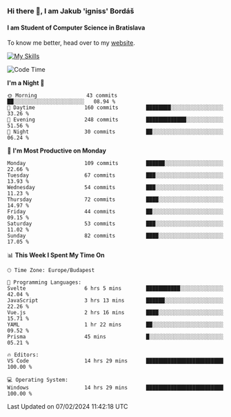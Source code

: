 ### Hi there 👋, I am Jakub 'igniss' Bordáš

#### I am Student of Computer Science in Bratislava
To know me better, head over to my [website](https://bordas.sk).

[![My Skills](https://skillicons.dev/icons?i=js,html,css,figma,svelte,java,kotlin,python,postgresql,typescript,nest,nodejs)](https://bordas.sk)


<!--START_SECTION:waka-->
![Code Time](http://img.shields.io/badge/Code%20Time-1%2C399%20hrs%2018%20mins-blue)

**I'm a Night 🦉** 

```text
🌞 Morning                43 commits          ██░░░░░░░░░░░░░░░░░░░░░░░   08.94 % 
🌆 Daytime                160 commits         ████████░░░░░░░░░░░░░░░░░   33.26 % 
🌃 Evening                248 commits         █████████████░░░░░░░░░░░░   51.56 % 
🌙 Night                  30 commits          ██░░░░░░░░░░░░░░░░░░░░░░░   06.24 % 
```
📅 **I'm Most Productive on Monday** 

```text
Monday                   109 commits         ██████░░░░░░░░░░░░░░░░░░░   22.66 % 
Tuesday                  67 commits          ███░░░░░░░░░░░░░░░░░░░░░░   13.93 % 
Wednesday                54 commits          ███░░░░░░░░░░░░░░░░░░░░░░   11.23 % 
Thursday                 72 commits          ████░░░░░░░░░░░░░░░░░░░░░   14.97 % 
Friday                   44 commits          ██░░░░░░░░░░░░░░░░░░░░░░░   09.15 % 
Saturday                 53 commits          ███░░░░░░░░░░░░░░░░░░░░░░   11.02 % 
Sunday                   82 commits          ████░░░░░░░░░░░░░░░░░░░░░   17.05 % 
```


📊 **This Week I Spent My Time On** 

```text
🕑︎ Time Zone: Europe/Budapest

💬 Programming Languages: 
Svelte                   6 hrs 5 mins        ███████████░░░░░░░░░░░░░░   42.04 % 
JavaScript               3 hrs 13 mins       ██████░░░░░░░░░░░░░░░░░░░   22.26 % 
Vue.js                   2 hrs 16 mins       ████░░░░░░░░░░░░░░░░░░░░░   15.71 % 
YAML                     1 hr 22 mins        ██░░░░░░░░░░░░░░░░░░░░░░░   09.52 % 
Prisma                   45 mins             █░░░░░░░░░░░░░░░░░░░░░░░░   05.21 % 

🔥 Editors: 
VS Code                  14 hrs 29 mins      █████████████████████████   100.00 % 

💻 Operating System: 
Windows                  14 hrs 29 mins      █████████████████████████   100.00 % 
```


 Last Updated on 07/02/2024 11:42:18 UTC
<!--END_SECTION:waka-->
